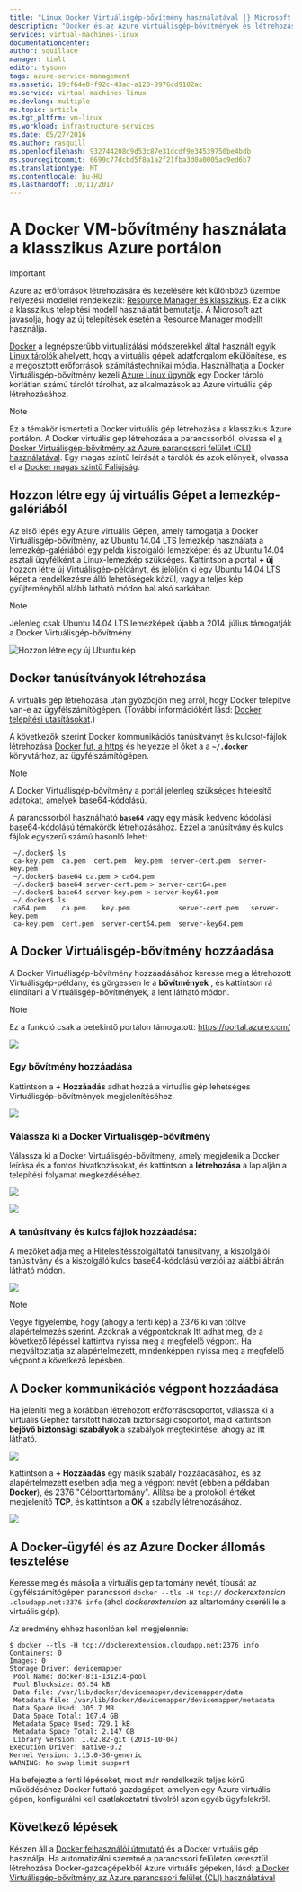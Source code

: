 ```yaml
---
title: "Linux Docker Virtuálisgép-bővítmény használatával |} Microsoft Docs"
description: "Docker és az Azure virtuálisgép-bővítmények és létrehozása az Azure virtuális gépek, amelyek az Azure parancssori felület használatával klasszikus üzembe helyezési modellel docker-gazdagépekből ismerteti."
services: virtual-machines-linux
documentationcenter: 
author: squillace
manager: timlt
editor: tysonn
tags: azure-service-management
ms.assetid: 19cf64e8-f92c-43ad-a120-8976cd9102ac
ms.service: virtual-machines-linux
ms.devlang: multiple
ms.topic: article
ms.tgt_pltfrm: vm-linux
ms.workload: infrastructure-services
ms.date: 05/27/2016
ms.author: rasquill
ms.openlocfilehash: 932744208d9d53c87e31dcdf9e34539750be4bdb
ms.sourcegitcommit: 6699c77dcbd5f8a1a2f21fba3d0a0005ac9ed6b7
ms.translationtype: MT
ms.contentlocale: hu-HU
ms.lasthandoff: 10/11/2017
---
```

# <a name="using-the-docker-vm-extension-with-the-azure-classic-portal"></a>A Docker VM-bővítmény használata a klasszikus Azure portálon
> [!IMPORTANT] 
> Azure az erőforrások létrehozására és kezelésére két különböző üzembe helyezési modellel rendelkezik: [Resource Manager és klasszikus](../../../resource-manager-deployment-model.md). Ez a cikk a klasszikus telepítési modell használatát bemutatja. A Microsoft azt javasolja, hogy az új telepítések esetén a Resource Manager modellt használja.

[Docker](https://www.docker.com/) a legnépszerűbb virtualizálási módszerekkel által használt egyik [Linux tárolók](http://en.wikipedia.org/wiki/LXC) ahelyett, hogy a virtuális gépek adatforgalom elkülönítése, és a megosztott erőforrások számítástechnikai módja. Használhatja a Docker Virtuálisgép-bővítmény kezeli [Azure Linux ügynök] egy Docker tároló korlátlan számú tárolót tárolhat, az alkalmazások az Azure virtuális gép létrehozásához.

> [!NOTE]
> Ez a témakör ismerteti a Docker virtuális gép létrehozása a klasszikus Azure portálon. A Docker virtuális gép létrehozása a parancssorból, olvassa el [a Docker Virtuálisgép-bővítmény az Azure parancssori felület (CLI) használatával]. Egy magas szintű leírását a tárolók és azok előnyeit, olvassa el a [Docker magas szintű Faliújság](http://channel9.msdn.com/Blogs/Regular-IT-Guy/Docker-High-Level-Whiteboard).
> 
> 

## <a name="create-a-new-vm-from-the-image-gallery"></a>Hozzon létre egy új virtuális Gépet a lemezkép-galériából
Az első lépés egy Azure virtuális Gépen, amely támogatja a Docker Virtuálisgép-bővítmény, az Ubuntu 14.04 LTS lemezkép használata a lemezkép-galériából egy példa kiszolgálói lemezképet és az Ubuntu 14.04 asztali ügyfélként a Linux-lemezkép szükséges. Kattintson a portál **+ új** hozzon létre új Virtuálisgép-példányt, és jelöljön ki egy Ubuntu 14.04 LTS képet a rendelkezésre álló lehetőségek közül, vagy a teljes kép gyűjteményből alább látható módon bal alsó sarkában.

> [!NOTE]
> Jelenleg csak Ubuntu 14.04 LTS lemezképek újabb a 2014. július támogatják a Docker Virtuálisgép-bővítmény.
> 
> 

![Hozzon létre egy új Ubuntu kép](./media/portal-use-docker/ChooseUbuntu.png)

## <a name="create-docker-certificates"></a>Docker tanúsítványok létrehozása
A virtuális gép létrehozása után győződjön meg arról, hogy Docker telepítve van-e az ügyfélszámítógépen. (További információkért lásd: [Docker telepítési utasításokat](https://docs.docker.com/installation/#installation).)

A következők szerint Docker kommunikációs tanúsítványt és kulcsot-fájlok létrehozása [Docker fut, a https] és helyezze el őket a a  **`~/.docker`**  könyvtárhoz, az ügyfélszámítógépen.

> [!NOTE]
> A Docker Virtuálisgép-bővítmény a portál jelenleg szükséges hitelesítő adatokat, amelyek base64-kódolású.
> 
> 

A parancssorból használható  **`base64`**  vagy egy másik kedvenc kódolási base64-kódolású témakörök létrehozásához. Ezzel a tanúsítvány és kulcs fájlok egyszerű számú hasonló lehet:

```
 ~/.docker$ ls
 ca-key.pem  ca.pem  cert.pem  key.pem  server-cert.pem  server-key.pem
 ~/.docker$ base64 ca.pem > ca64.pem
 ~/.docker$ base64 server-cert.pem > server-cert64.pem
 ~/.docker$ base64 server-key.pem > server-key64.pem
 ~/.docker$ ls
 ca64.pem    ca.pem    key.pem            server-cert.pem   server-key.pem
 ca-key.pem  cert.pem  server-cert64.pem  server-key64.pem
```

## <a name="add-the-docker-vm-extension"></a>A Docker Virtuálisgép-bővítmény hozzáadása
A Docker Virtuálisgép-bővítmény hozzáadásához keresse meg a létrehozott Virtuálisgép-példány, és görgessen le a **bővítmények** , és kattintson rá elindítani a Virtuálisgép-bővítmények, a lent látható módon.

> [!NOTE]
> Ez a funkció csak a betekintő portálon támogatott: https://portal.azure.com/
> 
> 

![](media/portal-use-docker/ClickExtensions.png)

### <a name="add-an-extension"></a>Egy bővítmény hozzáadása
Kattintson a **+ Hozzáadás** adhat hozzá a virtuális gép lehetséges Virtuálisgép-bővítmények megjelenítéséhez.

![](media/portal-use-docker/ClickAdd.png)

### <a name="select-the-docker-vm-extension"></a>Válassza ki a Docker Virtuálisgép-bővítmény
Válassza ki a Docker Virtuálisgép-bővítmény, amely megjelenik a Docker leírása és a fontos hivatkozásokat, és kattintson a **létrehozása** a lap alján a telepítési folyamat megkezdéséhez.

![](media/portal-use-docker/ChooseDockerExtension.png)

![](media/portal-use-docker/CreateButtonFocus.png)

### <a name="add-your-certificate-and-key-files"></a>A tanúsítvány és kulcs fájlok hozzáadása:
A mezőket adja meg a Hitelesítésszolgáltatói tanúsítvány, a kiszolgálói tanúsítvány és a kiszolgáló kulcs base64-kódolású verziói az alábbi ábrán látható módon.

![](media/portal-use-docker/AddExtensionFormFilled.png)

> [!NOTE]
> Vegye figyelembe, hogy (ahogy a fenti kép) a 2376 ki van töltve alapértelmezés szerint. Azoknak a végpontoknak Itt adhat meg, de a következő lépéssel kattintva nyissa meg a megfelelő végpont. Ha megváltoztatja az alapértelmezett, mindenképpen nyissa meg a megfelelő végpont a következő lépésben.
> 
> 

## <a name="add-the-docker-communication-endpoint"></a>A Docker kommunikációs végpont hozzáadása
Ha jeleníti meg a korábban létrehozott erőforráscsoportot, válassza ki a virtuális Géphez társított hálózati biztonsági csoportot, majd kattintson **bejövő biztonsági szabályok** a szabályok megtekintése, ahogy az itt látható.

![](media/portal-use-docker/AddingEndpoint.png)

Kattintson a **+ Hozzáadás** egy másik szabály hozzáadásához, és az alapértelmezett esetben adja meg a végpont nevét (ebben a példában **Docker**), és 2376 "Célporttartomány". Állítsa be a protokoll értéket megjelenítő **TCP**, és kattintson a **OK** a szabály létrehozásához.

![](media/portal-use-docker/AddEndpointFormFilledOut.png)

## <a name="test-your-docker-client-and-azure-docker-host"></a>A Docker-ügyfél és az Azure Docker állomás tesztelése
Keresse meg és másolja a virtuális gép tartomány nevét, típusát az ügyfélszámítógépen parancssori `docker --tls -H tcp://` *dockerextension* `.cloudapp.net:2376 info` (ahol *dockerextension* az altartomány cseréli le a virtuális gép).

Az eredmény ehhez hasonlóan kell megjelennie:

```
$ docker --tls -H tcp://dockerextension.cloudapp.net:2376 info
Containers: 0
Images: 0
Storage Driver: devicemapper
 Pool Name: docker-8:1-131214-pool
 Pool Blocksize: 65.54 kB
 Data file: /var/lib/docker/devicemapper/devicemapper/data
 Metadata file: /var/lib/docker/devicemapper/devicemapper/metadata
 Data Space Used: 305.7 MB
 Data Space Total: 107.4 GB
 Metadata Space Used: 729.1 kB
 Metadata Space Total: 2.147 GB
 Library Version: 1.02.82-git (2013-10-04)
Execution Driver: native-0.2
Kernel Version: 3.13.0-36-generic
WARNING: No swap limit support
```

Ha befejezte a fenti lépéseket, most már rendelkezik teljes körű működéséhez Docker futtató gazdagépet, amelyen egy Azure virtuális gépen, konfigurálni kell csatlakoztatni távolról azon egyéb ügyfelekről.

<!--Every topic should have next steps and links to the next logical set of content to keep the customer engaged-->
## <a name="next-steps"></a>Következő lépések
Készen áll a [Docker felhasználói útmutató] és a Docker virtuális gép használja. Ha automatizálni szeretné a parancssori felületen keresztül létrehozása Docker-gazdagépekből Azure virtuális gépeken, lásd: [a Docker Virtuálisgép-bővítmény az Azure parancssori felület (CLI) használatával]

<!--Anchors-->
[Create a new VM from the Image Gallery]:#createvm
[Create Docker Certificates]:#dockercerts
[Add the Docker VM Extension]:#adddockerextension
[Test Docker Client and Azure Docker Host]:#testclientandserver
[Next steps]:#next-steps

<!--Image references-->
[StartingPoint]:./media/StartingPoint.png
[StartingPoint]:./media/StartingPoint.png
[StartingPoint]:./media/StartingPoint.png
[StartingPoint]:./media/StartingPoint.png
[StartingPoint]:./media/StartingPoint.png
[StartingPoint]:./media/StartingPoint.png
[StartingPoint]:./media/StartingPoint.png
[StartingPoint]:./media/StartingPoint.png
[6]:./media/markdown-template-for-new-articles/pretty49.png
[7]:./media/markdown-template-for-new-articles/channel-9.png


<!--Link references-->
[a Docker Virtuálisgép-bővítmény az Azure parancssori felület (CLI) használatával]:http://azure.microsoft.com/documentation/articles/virtual-machines-docker-with-xplat-cli/
[Azure Linux ügynök]:../agent-user-guide.md
[Link 3 to another azure.microsoft.com documentation topic]:../storage-whatis-account.md

[Docker fut, a https]:http://docs.docker.com/articles/https/
[Docker felhasználói útmutató]:https://docs.docker.com/userguide/
